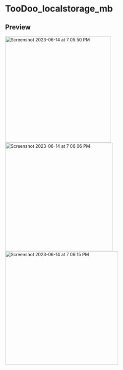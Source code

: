 # TooDoo_localstorage_mb
## Preview
<img width="341" alt="Screenshot 2023-06-14 at 7 05 50 PM" src="https://github.com/Charu1611/TooDoo_localstorage_mb/assets/80777510/8ba40b42-3da7-4aad-85a9-71727738d81f">
<img width="347" alt="Screenshot 2023-06-14 at 7 06 06 PM" src="https://github.com/Charu1611/TooDoo_localstorage_mb/assets/80777510/fea38134-ed3a-4df7-8d2e-652116b01601">
<img width="364" alt="Screenshot 2023-06-14 at 7 06 15 PM" src="https://github.com/Charu1611/TooDoo_localstorage_mb/assets/80777510/3ace4dd3-a005-436c-93ea-72b6b6d060b0">
